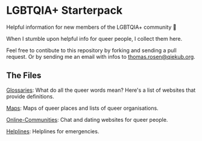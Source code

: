 # LGBTQIA+ Starterpack

Helpful information for new members of the LGBTQIA+ community 🌈

When I stumble upon helpful info for queer people, I collect them here.

Feel free to contibute to this repository by forking and sending a pull request. Or by sending me an email with infos to [thomas.rosen@qiekub.org](mailto:thomas.rosen@qiekub.org).

## The Files

[Glossaries](Glossaries.yml): What do all the queer words mean? Here's a list of websites that provide definitions.

[Maps](Maps.yml): Maps of queer places and lists of queer organisations.

[Online-Communities](Online-Communities.yml): Chat and dating websites for queer people.

[Helplines](Helplines.yml): Helplines for emergencies.

